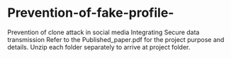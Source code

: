 # Prevention-of-fake-profile-
Prevention of clone attack in social media Integrating Secure data transmission
Refer to the Published_paper.pdf for the project purpose and details.
Unzip each folder separately to arrive at project folder.
